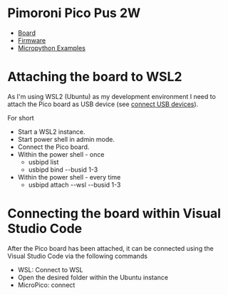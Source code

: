 # Pimoroni Pico Pus 2W

* [Board](https://shop.pimoroni.com/products/pimoroni-pico-plus-2-w?variant=42182811942995)
* [Firmware](https://github.com/pimoroni/pimoroni-pico-rp2350)
* [Micropython Examples](https://github.com/pimoroni/pimoroni-pico-rp2350/tree/main/micropython/examples)

# Attaching the board to WSL2
As I'm using WSL2 (Ubuntu) as my development environment I need to attach the Pico board as USB device (see [connect USB devices](https://learn.microsoft.com/en-us/windows/wsl/connect-usb)).

For short
* Start a WSL2 instance.
* Start power shell in admin mode.
* Connect the Pico board.
* Within the power shell - once
  * usbipd list 
  * usbipd bind --busid 1-3
* Within the power shell - every time
  * usbipd attach --wsl --busid 1-3

# Connecting the board within Visual Studio Code
After the Pico board has been attached, it can be connected using the Visual Studio Code via the following commands
* WSL: Connect to WSL 
* Open the desired folder within the Ubuntu instance
* MicroPico: connect
